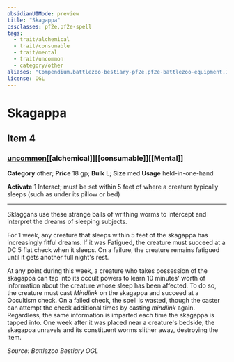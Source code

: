 ```yaml
---
obsidianUIMode: preview
title: "Skagappa"
cssclasses: pf2e,pf2e-spell
tags:
  - trait/alchemical
  - trait/consumable
  - trait/mental
  - trait/uncommon
  - category/other
aliases: "Compendium.battlezoo-bestiary-pf2e.pf2e-battlezoo-equipment.Item.Sgvffk0YAxK5pjyS"
license: OGL
---
```

# Skagappa
## Item 4
### [uncommon](uncommon "Uncommon Rarity Trait")[[alchemical]][[consumable]][[Mental]]

**Category** other; 
**Price** 18 gp; 
**Bulk** L; **Size** med
**Usage** held-in-one-hand

**Activate** 1 Interact; must be set within 5 feet of where a creature typically sleeps (such as under its pillow or bed)

* * *

Sklaggans use these strange balls of writhing worms to intercept and interpret the dreams of sleeping subjects.

For 1 week, any creature that sleeps within 5 feet of the skagappa has increasingly fitful dreams. If it was Fatigued, the creature must succeed at a DC 5 flat check when it sleeps. On a failure, the creature remains fatigued until it gets another full night's rest.

At any point during this week, a creature who takes possession of the skagappa can tap into its occult powers to learn 10 minutes' worth of information about the creature whose sleep has been affected. To do so, the creature must cast _Mindlink_ on the skagappa and succeed at a Occultism check. On a failed check, the spell is wasted, though the caster can attempt the check additional times by casting _mindlink_ again. Regardless, the same information is imparted each time the skagappa is tapped into. One week after it was placed near a creature's bedside, the skagappa unravels and its constituent worms slither away, destroying the item.

*Source: Battlezoo Bestiary*
*OGL*